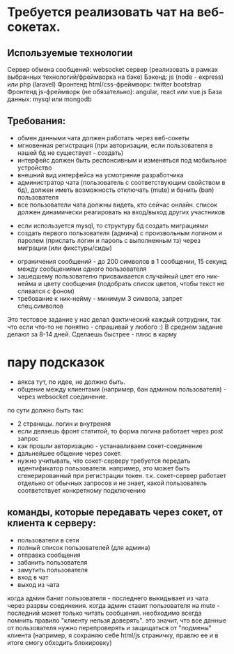 # Требуется реализовать чат на веб-сокетах. 

## Используемые технологии
Сервер обмена сообщений: websocket сервер (реализовать в рамках выбранных технологий/фреймворка на бэке)
Бэкенд:  js (node - express) или php (laravel)
Фронтенд html/css-фреймворк: twitter bootstrap
Фронтенд js-фреймворк (не обязательно): angular, react или vue.js
База данных: mysql или mongodb

## Требования: 
- обмен данными чата должен работать через веб-сокеты 
- мгновенная регистрация (при авторизации, если пользователя в нашей бд не существует - создать) 
- интерфейс должен быть респонсивным и изменяться под мобильное устройство 
- внешний вид интерфейса на усмотрение разработчика
- администратор чата (пользователь с соответствующим свойством в бд), должен иметь возможность отключать (mute) и банить (ban)  пользователя 
- все пользователи чата должны видеть, кто сейчас онлайн. список должен динамически реагировать на вход/выход других участников
+ если используется mysql, то структуру бд создать миграциями 
+ создать первого пользователя (админа) с произвольным логином и паролем (прислать логин и пароль с выполненным тз) через миграции (или фикстуры/сиды) 
- ограничения сообщений - до 200 символов в 1 сообщении, 15 секунд между сообщениями одного пользователя 
- зашедшему пользователю присваивается случайный цвет его ник-нейма и цвету сообщения (подобрать список цветов, чтобы текст не сливался с фоном) 
- требование к ник-нейму - минимум 3 символа, запрет спец.символов

Это тестовое задание у нас делал фактический каждый сотрудник, так что если что-то не понятно - спрашивай у любого :)
В среднем задание делают за 8-14 дней. Сделаешь быстрее - плюс в карму


# пару подсказок
- аякса тут, по идее, не должно быть.
- общение между клиентами (например, бан админом пользователя) - через websocket соединение.

по сути должно быть так:
- 2 страницы. логин и внутреняя
- если делаешь фронт статитой, то форма логина работает через post запрос
- как прошли авторизацию - устанавливаем сокет-соединение
- дальнейшее общение через сокет.
- нужно учитывать, что сокет-серверу требуется передать идентификатор пользователя.
    например, это может быть сгенерированный при регистрации токен.
    т.к. сокет-сервер работает отдельно от обычных запросов и не знает, какой пользователь соответствует конкретному подключению

## команды, которые передавать через сокет, от клиента к серверу:
- пользователи в сети
- полный список пользователей (для админа)
- отправка сообщения
- забанить пользователя
- замутить пользователя
- вход в чат
- выход из чата

когда админ банит пользователя - последнего выкидывает из чата через разрвы соединения. 
когда админ ставит пользователя на mute - последний может только читать сообщения.
необходимо всегда помнить правило "клиенту нельзя доверять". это значит, что все данные от пользователя нужно перепроверять и защищаться от "подмены" клиента (например, я сохраняю себе html/js страничку, правлю ее и в итоге смогу обходить блокировку)
